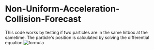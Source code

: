 # Non-Uniform-Acceleration-Collision-Forecast

This code works by testing if two particles are in the same hitbox at the sametime. The particle's position is calculated by solving the differential equation ![formula](https://render.githubusercontent.com/render/math?math=\frac{d^2x}{dt^2}=a(t))

